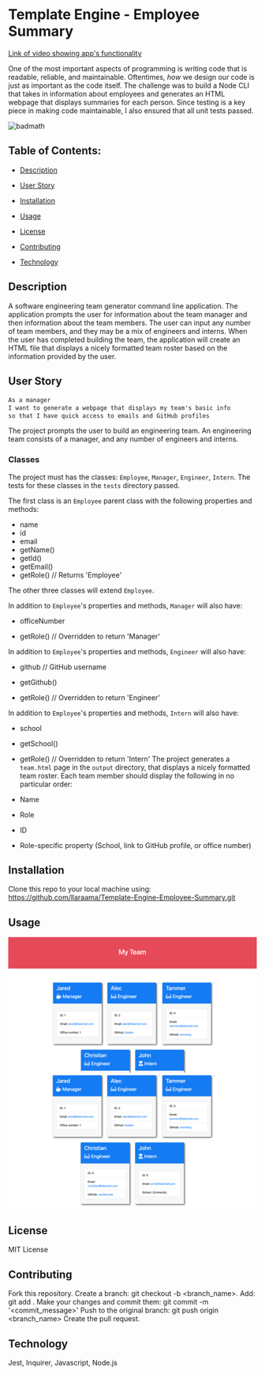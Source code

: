 # Template Engine - Employee Summary

[Link of video showing app's functionality](https://drive.google.com/file/d/10vN-L1tKkg1kKKFRdgSGBwJgZNBRQT0D/view)

One of the most important aspects of programming is writing code that is readable, reliable, and maintainable. Oftentimes, *how* we design our code is just as important as the code itself. The challenge was to build a Node CLI that takes in information about employees and generates an HTML webpage that displays summaries for each person. Since testing is a key piece in making code maintainable, I also ensured that all unit tests passed.

![badmath](https://img.shields.io/github/languages/top/llaraama/Template-Engine-Employee-Summary)

## Table of Contents:
  * [Description](#Description)
 
  * [User Story](#User-Story)
  
  * [Installation](#Installation)

  * [Usage](#Usage)

  * [License](#License)

  * [Contributing](#Contributing)

  * [Technology](#Technology)



## Description 
A software engineering team generator command line application. The application prompts the user for information about the team manager and then information about the team members. The user can input any number of team members, and they may be a mix of engineers and interns. When the user has completed building the team, the application will create an HTML file that displays a nicely formatted team roster based on the information provided by the user. 

## User Story 
```
As a manager
I want to generate a webpage that displays my team's basic info
so that I have quick access to emails and GitHub profiles
```
The project prompts the user to build an engineering team. An engineering
team consists of a manager, and any number of engineers and interns.

### Classes
The project must has the classes: `Employee`, `Manager`, `Engineer`,
`Intern`. The tests for these classes in the `tests` directory passed.

The first class is an `Employee` parent class with the following properties and
methods:

  * name
  * id
  * email
  * getName()
  * getId()
  * getEmail()
  * getRole() // Returns 'Employee'

The other three classes will extend `Employee`. 

In addition to `Employee`'s properties and methods, `Manager` will also have:

  * officeNumber

  * getRole() // Overridden to return 'Manager'

In addition to `Employee`'s properties and methods, `Engineer` will also have:

  * github  // GitHub username

  * getGithub()

  * getRole() // Overridden to return 'Engineer'

In addition to `Employee`'s properties and methods, `Intern` will also have:

  * school 

  * getSchool()

  * getRole() // Overridden to return 'Intern'
The project generates a `team.html` page in the `output` directory, that displays a nicely formatted team roster. Each team member should display the following in no particular order:

  * Name

  * Role

  * ID

  * Role-specific property (School, link to GitHub profile, or office number)


## Installation 
Clone this repo to your local machine using: https://github.com/llaraama/Template-Engine-Employee-Summary.git


## Usage
![Employee Summary 1](./Assets/10-OOP-homework-demo-1.png)
![Employee Summary 2](./Assets/10-OOP-homework-demo-2.png)


## License
MIT License 

## Contributing
Fork this repository. Create a branch: git checkout -b <branch_name>. Add: git add . Make your changes and commit them: git commit -m '<commit_message>' Push to the original branch: git push origin <branch_name> Create the pull request.

## Technology 
Jest, Inquirer, Javascript, Node.js 
